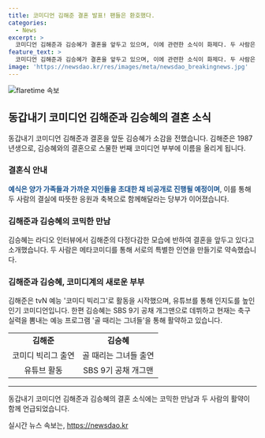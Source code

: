 ```yaml
---
title: 코미디언 김해준 결혼 발표! 팬들은 환호했다.
categories:
  - News
excerpt: >
  코미디언 김해준과 김승혜가 결혼을 앞두고 있으며, 이에 관련한 소식이 화제다. 두 사람은 연극을 통해 만났으며, 결혼식은 가족과 지인들을 초대한 비공개 행사로 진행할 예정이다. 김승혜는 라디오 인터뷰에서 김해준의 모습에 반한 이유와 결혼을 통해 서로의 특별한 인연을 약속했다고 전했다. 또한, 두 사람은 각각의 활약으로 코미디계에서 높은 인기를 얻고 있으며, 결혼 후에도 활발한 활동을 이어나갈 것으로 예상된다. [150자]
feature_text: >
  코미디언 김해준과 김승혜가 결혼을 앞두고 있으며, 이에 관련한 소식이 화제다. 두 사람은 연극을 통해 만났으며, 결혼식은 가족과 지인들을 초대한 비공개 행사로 진행할 예정이다. 김승혜는 라디오 인터뷰에서 김해준의 모습에 반한 이유와 결혼을 통해 서로의 특별한 인연을 약속했다고 전했다. 또한, 두 사람은 각각의 활약으로 코미디계에서 높은 인기를 얻고 있으며, 결혼 후에도 활발한 활동을 이어나갈 것으로 예상된다. [150자]
image: 'https://newsdao.kr/res/images/meta/newsdao_breakingnews.jpg'
---
```


<p><img src="https://newsdao.kr/res/images/meta/newsdao_breakingnews.jpg" alt="flaretime 속보" /></p>

<h2 data-ke-size="size26">동갑내기 코미디언 김해준과 김승혜의 결혼 소식</h2>

<p data-ke-size="size16">동갑내기 코미디언 김해준과 결혼을 앞둔 김승혜가 소감을 전했습니다. 김해준은 1987년생으로, 김승혜와의 결혼으로 스물한 번째 코미디언 부부에 이름을 올리게 됩니다.</p>

<h3>결혼식 안내</h3>

<p data-ke-size="size16"><b><span style="color: #1a5490;">예식은 양가 가족들과 가까운 지인들을 초대한 채 비공개로 진행될 예정이며</span></b>, 이를 통해 두 사람의 결실에 따뜻한 응원과 축복으로 함께해달라는 당부가 이어졌습니다.</p>

<h3>김해준과 김승혜의 코믹한 만남</h3>

<p data-ke-size="size16">김승혜는 라디오 인터뷰에서 김해준의 다정다감한 모습에 반하여 결혼을 앞두고 있다고 소개했습니다. 두 사람은 메타코미디를 통해 서로의 특별한 인연을 만들기로 약속했습니다.</p>

<h3>김해준과 김승혜, 코미디계의 새로운 부부</h3>

<p data-ke-size="size16">김해준은 tvN 예능 '코미디 빅리그'로 활동을 시작했으며, 유튜브를 통해 인지도를 높인 인기 코미디언입니다. 한편 김승혜는 SBS 9기 공채 개그맨으로 데뷔하고 현재는 축구 실력을 뽐내는 예능 프로그램 '골 때리는 그녀들'을 통해 활약하고 있습니다.</p>

<table>
    <tbody>
        <tr>
            <td style="text-align: center; height: 17px;"><b>김해준</b></td>
            <td style="text-align: center; height: 17px;"><b>김승혜</b></td>
        </tr>
        <tr>
            <td style="text-align: center; height: 17px;">코미디 빅리그 출연</td>
            <td style="text-align: center; height: 17px;">골 때리는 그녀들 출연</td>
        </tr>
        <tr>
            <td style="text-align: center; height: 17px;">유튜브 활동</td>
            <td style="text-align: center; height: 17px;">SBS 9기 공채 개그맨</td>
        </tr>
    </tbody>
</table>

<hr>

<p data-ke-size="size16">동갑내기 코미디언 김해준과 김승혜의 결혼 소식에는 코믹한 만남과 두 사람의 활약이 함께 언급되었습니다.</p>
실시간 뉴스 속보는, <a href="https://newsdao.kr" rel="dofollow">https://newsdao.kr</a>


